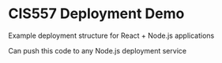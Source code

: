 # CIS557 Deployment Demo

Example deployment structure for React + Node.js applications

Can push this code to any Node.js deployment service
